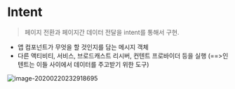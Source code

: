 # Intent

> 페이지 전환과 페이지간 데이터 전달을 intent를 통해서 구현.

* 앱 컴포넌트가 무엇을 할 것인지를 담는 메시지 객체
* 다른 액티비티, 서비스, 브로드캐스트 리시버, 컨텐트 프로바이더 등을 실행 (==>인텐트는 이들 사이에서 데이터를 주고받기 위한 도구)

![image-20200220232918695](C:%5CUsers%5Chyunh%5CAppData%5CRoaming%5CTypora%5Ctypora-user-images%5Cimage-20200220232918695.png)